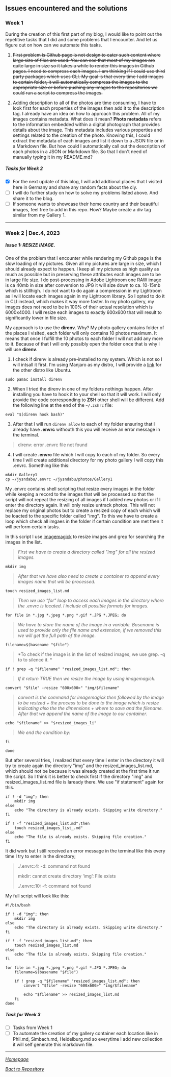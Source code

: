 ## Issues encountered and the solutions

### Week 1 

During the creation of this first part of my blog, I would like to point out the repetitive tasks that I did and some problems that I encounter. And let us figure out on how can we automate this tasks. 

1. ~~First problem is Github page is not design to cater such content where large size of files are used. You can see that most of my images are quite large in size so it takes a while to render this images in Github pages. I need to compress each images.  I am thinking if I could use third party packages which uses CLI. My goal is that every time I add images to certain folder, it will automatically compress the images to the appropriate size or before pushing any images to the repositories we could run a script to compress the images.~~

2. Adding description to all of the photos are time consuming, I have to look first for each properties of the images then add it to the description tag. I already have an idea on how to approach this problem. All of my images contains metadata. What does it mean? **Photo metadata** refers to the information embedded within a digital photograph that provides details about the image. This metadata includes various properties and settings related to the creation of the photo. Knowing this, I could extract the metadata of each images and list it down to a JSON file or in a Markdown file. But how could I automatically call out the description of each photos in a JSON or Markdown file. So that I don't need of manually typing it in my README.md?
	

##### Tasks for Week 2

- [x]  For the next update of this blog, I will add addtional places that I visited here in Germany and share any random facts about the ciy. 
- [ ]  I will do further study on how to solve my problems listed above. And share it to the blog. 
- [ ]  If someone wants to showcase their home country and their beautiful images, feel free to add in this repo. How? Maybe create a div tag similar from my Gallery 1. 

______

### Week 2 | Dec.4, 2023

##### Issue 1: RESIZE IMAGE. 

One of the problem that I encounter while rendering my Github page  is the slow loading of my pictures. Given all my pictures are large in size, which I should already expect to happen. I keep all my pictures as high quality as much as possible but in preserving these attributes each images are to be in large file size. I do post-processing in Adobe Lightroom one RAW image is ca 40mb in size after conversion to JPG it will size down to ca. 10-15mb which is stillhigh. I do not want to do again a compression in my Lightroom as I will locate each images  again in my Lightroom library. So I opted to do it in CLI instead, which makes it way more faster. In my photo gallery, my images does not need to be in 100% of their actual resolution  which is 6000x4000. I will resize each images to exactly 600x600 that will result to significantly lower in file size. 

My approach is to use the **direnv**. Why? My photo gallery contains  folder of the places I visited, each folder will only contains 10 photos maximum. It means that once I fulfill the 10 photos to each folder I will not add any more to it. Because of that I will only possibly open the folder once that is why I will use **direnv**.

1. I check if direnv is already pre-installed to my system. Which is not so I will intsall it first. I'm using Manjaro as my distro, I will provide a [link](https://direnv.net/docs/installation.html) for the other distro like Ubuntu. 

`sudo pamac install direnv`

2. When I tried the direnv in one of my folders nothings happen. After installing you have to hook it to your shell so that it will work. I will only provide the code corresponding to **ZS**H other shell will be different. Add the following line at the end of the `~/.zshrc` file:

`eval "$(direnv hook bash)"`

3. After that I will run `direnv allow` to each of my folder ensuring that I already  have **.envrc** withouth this you will receive an error message in the terminal. 

>direnv: error .envrc file not found

4. I will create **.envrc** file which I will copy to each of my folder. So every time I will create additional directory for my photo gallery I will copy this .envrc. Something like this:

```
mkdir Gallery1
cp ~/jysndabu/.envrc ~/jysndabu/photos/Gallery1
```

My .envrc contains shell scripting that resize every images in the folder while keeping a record to the images that will be processed so that the script  will not repeat the resizing of all images if I added new photos or if I enter the directory again. It will only resize untrack photos. This will  not replace my original photos  but to create a resized copy of each which will be loacted to the specific folder called "img". To this we have to create a loop which check all imgaes in the folder if certain condition are met then it will perform certain tasks. 

In this script I use [imagemagick](https://imagemagick.org/index.php) to resize images  and grep for searching the images in the list. 

>*First we  have to create a directory called "img" for all  the resized images.*

`mkdir img`

>*After that  we have also need to create a container to append every images name that will be processed.*

`touch resized_images_list.md`

>*Then  we use "for" loop to access each images in the directory where the .envrc is located. I include all possible formats for images.*

`for file in *.jpg *.jpeg *.png *.gif *.JPG *.JPEG; do` 

>*We have to store the name of the image in a variable. Basename is used to provide only the file name and extension, if we removed this we will get the full path of the image.*

`filename=$(basename "$file")`

>*To check if the image is in the list of resized images, we use grep. -q to to silence it. *

`if ! grep -q "$filename" "resized_images_list.md"; then`

>*If it return TRUE then we resize the image by using imagemagick.* 

`convert "$file" -resize "600x600>" "img/$filename"`

>*convert is the command for imagemagick then followed by the image to be resized + the process to be done to the image which is resize indicating also the the dimensions + where to save and the filename.* 
>*After that we append the name of the image to our container.*

`echo "$filename" >> "$resized_images_li"`

>*We end the condition by:*

`fi`

`done`

But after several tries, I realized that every time I enter in the directory it will try to create again  the directory "img" and the resized_images_list.md, which should not be because it was already created at the first time it run the script. So I think it is better to check first if the directory "img" and resized_images_list.md file is laready there. We use "if statement"  again for this.

```
if ! -d "img"; then
	mkdir img
else
	echo "The directory is already exists. Skipping write directory."
fi

if ! -f "resized_images_list.md";then
	touch resized_images_list_.md"
else
	echo "The file is already exists. Skipping file creation."
fi
```

It did work but I still received an error message in the terminal like this every time I try to enter in the directory;

>./.envrc:4: -d: command not found
>
>mkdir: cannot create directory ‘img’: File exists
>
>./.envrc:10: -f: command not found
 
My full script will look like this:

```
#!/bin/bash

if ! -d "img"; then 
	mkdir img
else 
	echo "The directory is already exists. Skipping write directory."
fi 

if ! -f "resized_images_list.md"; then 
	touch resized_images_list.md
else
	echo "The file is already exists. Skipping file creation."
fi 

for file in *.jpg *.jpeg *.png *.gif *.JPG *.JPEG; do
	filename=$(basename "$file")

	if ! grep -q "$filename" "resized_images_list.md"; then
		convert "$file" -resize "600x600>" "img/$filename"

		echo "$filename" >> resized_images_list.md
	fi
done
```

##### Task for Week 3
- [ ] Tasks from Week 1
- [ ] To automate the creation of my gallery container each location like in Phil.md, Simbach.md, Heidelburg.md so everytime I add new collection it will self generate this markdown file. 

______


*[Homepage](README.md)*

*[Bact to Repository](https://github.com/23W-GBAC/Shutter101/tree/main)*
